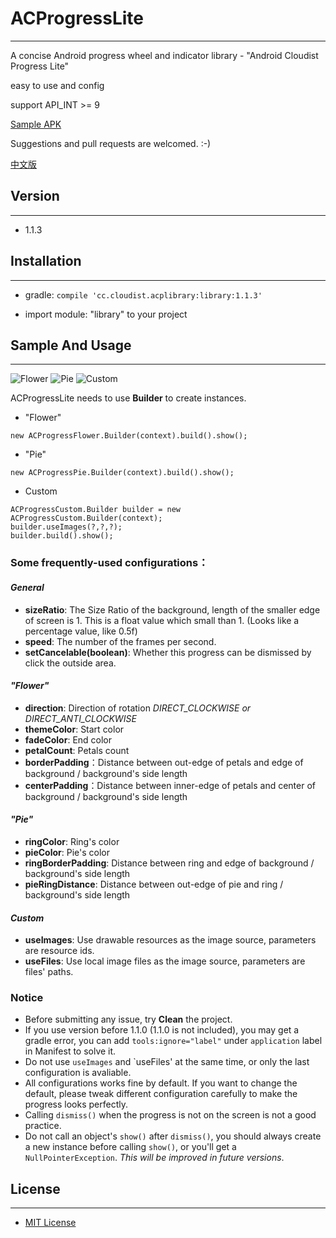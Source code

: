 # ACProgressLite
---
A concise Android progress wheel and indicator library - "Android Cloudist Progress Lite"

easy to use and config

support API_INT >= 9

[Sample APK](https://github.com/Cloudist/ACProgressLite/raw/master/sample.apk)

Suggestions and pull requests are welcomed. :-)

[中文版](https://github.com/Cloudist/ACProgressLite/blob/master/README-CHN.md)

## Version
---
* 1.1.3

## Installation
---
* gradle: `compile 'cc.cloudist.acplibrary:library:1.1.3'`

* import module: "library" to your project

## Sample And Usage
---

![Flower](https://raw.githubusercontent.com/Cloudist/ACProgressLite/master/acpl1.gif)
![Pie](https://raw.githubusercontent.com/Cloudist/ACProgressLite/master/acpl2.gif)
![Custom](https://raw.githubusercontent.com/Cloudist/ACProgressLite/master/acpl3.gif)

ACProgressLite needs to use **Builder** to create instances.

* "Flower"

`new ACProgressFlower.Builder(context).build().show();`

* "Pie"

`new ACProgressPie.Builder(context).build().show();`
* Custom

```
ACProgressCustom.Builder builder = new ACProgressCustom.Builder(context);
builder.useImages(?,?,?);
builder.build().show();
```

### **Some frequently-used configurations：**
#### *General*
* **sizeRatio**: The Size Ratio of the background, length of the smaller edge of screen is 1. This is a float value which small than 1. (Looks like a percentage value, like 0.5f)
* **speed**: The number of the frames per second.
* **setCancelable(boolean)**: Whether this progress can be dismissed by click the outside area.

#### *"Flower"*
* **direction**: Direction of rotation *DIRECT_CLOCKWISE or DIRECT_ANTI_CLOCKWISE*
* **themeColor**: Start color
* **fadeColor**: End color
* **petalCount**: Petals count
* **borderPadding**：Distance between out-edge of petals and edge of background / background's side length
* **centerPadding**：Distance between inner-edge of petals and center of background / background's side length

#### *"Pie"*
* **ringColor**: Ring's color
* **pieColor**: Pie's color
* **ringBorderPadding**: Distance between ring and edge of background / background's side length
* **pieRingDistance**: Distance between out-edge of pie and ring / background's side length

#### *Custom*
* **useImages**: Use drawable resources as the image source, parameters are resource ids.
* **useFiles**: Use local image files as the image source, parameters are files' paths.

### **Notice**
* Before submitting any issue, try **Clean** the project.
* If you use version before 1.1.0 (1.1.0 is not included), you may get a gradle error, you can add `tools:ignore="label"` under `application` label in Manifest to solve it.
* Do not use `useImages` and `useFiles' at the same time, or only the last configuration is avaliable.
* All configurations works fine by default. If you want to change the default, please tweak different configuration carefully to make the progress looks perfectly.
* Calling `dismiss()` when the progress is not on the screen is not a good practice.
* Do not call an object's `show()` after `dismiss()`, you should always create a new instance before calling `show()`, or you'll get a `NullPointerException`. *This will be improved in future versions*.


## License
---
* [MIT License](http://mit-license.org/)